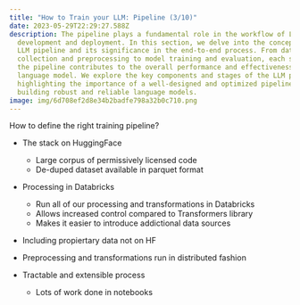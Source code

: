 ```yaml
---
title: "How to Train your LLM: Pipeline (3/10)"
date: 2023-05-29T22:29:27.588Z
description: The pipeline plays a fundamental role in the workflow of LLM
  development and deployment. In this section, we delve into the concept of the
  LLM pipeline and its significance in the end-to-end process. From data
  collection and preprocessing to model training and evaluation, each step in
  the pipeline contributes to the overall performance and effectiveness of the
  language model. We explore the key components and stages of the LLM pipeline,
  highlighting the importance of a well-designed and optimized pipeline for
  building robust and reliable language models.
image: img/6d708ef2d8e34b2badfe798a32b0c710.png
---
```

H﻿ow to define the right training pipeline?

* The stack on HuggingFace

  * L﻿arge corpus of permissively licensed code
  * D﻿e-duped dataset available in parquet format
* P﻿rocessing in Databricks

  * R﻿un all of our processing and transformations in Databricks
  * A﻿llows increased control compared to Transformers library
  * M﻿akes it easier to introduce addictional data sources
* I﻿ncluding propiertary data not on HF
* P﻿reprocessing and transformations run in distributed fashion
* T﻿ractable and extensible process

  * L﻿ots of work done in notebooks